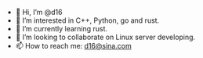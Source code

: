 - 👋 Hi, I’m @d16
- 👀 I’m interested in C++, Python, go and rust. 
- 🌱 I’m currently learning rust. 
- 💞️ I’m looking to collaborate on Linux server developing. 
- 📫 How to reach me: d16@sina.com

<!---
d16/d16 is a ✨ special ✨ repository because its `README.md` (this file) appears on your GitHub profile.
You can click the Preview link to take a look at your changes.
--->

